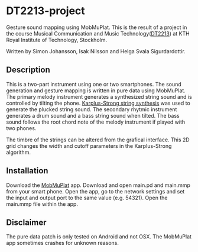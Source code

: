 # DT2213-project
Gesture sound mapping using MobMuPlat.
This is the result of a project in the course Musical Communication and Music Technology([DT2213](http://www.kth.se/student/kurser/kurs/DT2213?l=en)) at KTH Royal Institute of Technology, Stockholm.

Written by Simon Johansson, Isak Nilsson and Helga Svala Sigurdardottir.

## Description
This is a two-part instrument using one or two smartphones. The sound generation and gesture mapping is written in pure data using MobMuPlat. The primary melody instrument generates a synthesized string sound and is controlled by tilting the phone. [Karplus-Strong string synthesis](http://en.wikipedia.org/wiki/Karplus%E2%80%93Strong_string_synthesis) was used to generate the plucked string sound. The secondary rhytmic instrument generates a drum sound and a bass string sound when tilted. The bass sound follows the root chord note of the melody instrument if played with two phones.

The timbre of the strings can be altered from the grafical interface. This 2D grid changes the width and cutoff parameters in the Karplus-Strong algorithm.

## Installation
Download the [MobMuPlat](http://www.mobmuplat.com/) app.
Download and open main.pd and main.mmp from your smart phone.
Open the app, go to the network settings and set the input and output port to the same value (e.g. 54321).
Open the main.mmp file within the app.

## Disclaimer
The pure data patch is only tested on Android and not OSX.
The MobMuPlat app sometimes crashes for unknown reasons.
